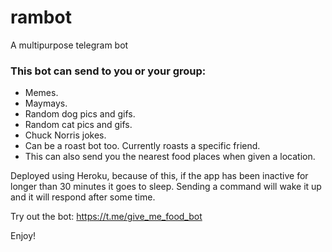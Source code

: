 # rambot
A multipurpose telegram bot

### This bot can send to you or your group: 
  - Memes.
  - Maymays.
  - Random dog pics and gifs.
  - Random cat pics and gifs.
  - Chuck Norris jokes.
  - Can be a roast bot too. Currently roasts a specific friend.
  - This can also send you the nearest food places when given a location.

Deployed using Heroku, because of this, if the app has been inactive for longer than 30 minutes it goes to sleep. Sending a command will wake it up and it will respond after some time.

Try out the bot: https://t.me/give_me_food_bot

Enjoy!
